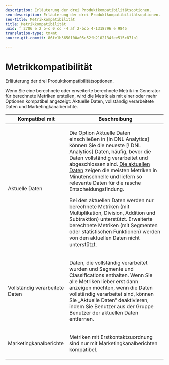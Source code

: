 ```yaml
---
description: Erläuterung der drei Produktkompatibilitätsoptionen.
seo-description: Erläuterung der drei Produktkompatibilitätsoptionen.
seo-title: Metrikkompatibilität
title: Metrikkompatibilität
uuid: f 2706 e 2 b-c 0 cc -4 af 2-bcb 4-1318796 e 9845
translation-type: tm+mt
source-git-commit: 86fe1b3650100a05e52fb2102134fee515c871b1

---
```



# Metrikkompatibilität

Erläuterung der drei Produktkompatibilitätsoptionen.

Wenn Sie eine berechnete oder erweiterte berechnete Metrik im Generator für berechnete Metriken erstellen, wird die Metrik als mit einer oder mehr Optionen kompatibel angezeigt: Aktuelle Daten, vollständig verarbeitete Daten und Marketingkanalberichte.

<table id="table_DF7F6D55467B4B76AC34026465D44F7A"> 
 <thead> 
  <tr> 
   <th colname="col1" class="entry"> Kompatibel mit </th> 
   <th colname="col2" class="entry"> Beschreibung </th> 
  </tr>
 </thead>
 <tbody> 
  <tr> 
   <td colname="col1"> Aktuelle Daten </td> 
   <td colname="col2"> <p>Die Option Aktuelle Daten einschließen in [In DNL Analytics] können Sie die neueste [! DNL Analytics] Daten, häufig, bevor die Daten vollständig verarbeitet und abgeschlossen sind. <a href="https://marketing.adobe.com/resources/help/en_US/reference/data_latency.html" format="https" scope="external"> Die aktuellen Daten</a> zeigen die meisten Metriken in Minutenschnelle und liefern so relevante Daten für die rasche Entscheidungsfindung. </p> <p>Bei den aktuellen Daten werden nur berechnete Metriken (mit Multiplikation, Division, Addition und Subtraktion) unterstützt. Erweiterte berechnete Metriken (mit Segmenten oder statistischen Funktionen) werden von den aktuellen Daten nicht unterstützt. </p> </td> 
  </tr> 
  <tr> 
   <td colname="col1"> Vollständig verarbeitete Daten </td> 
   <td colname="col2"> <p>Daten, die vollständig verarbeitet wurden und Segmente und Classifications enthalten. Wenn Sie alle Metriken lieber erst dann anzeigen möchten, wenn die Daten vollständig verarbeitet sind, können Sie „Aktuelle Daten“ deaktivieren, indem Sie Benutzer aus der Gruppe Benutzer der aktuellen Daten entfernen. </p> </td> 
  </tr> 
  <tr> 
   <td colname="col1"> Marketingkanalberichte </td> 
   <td colname="col2"> <p>Metriken mit Erstkontaktzuordnung sind nur mit Marketingkanalberichten kompatibel. </p> </td> 
  </tr> 
 </tbody> 
</table>


